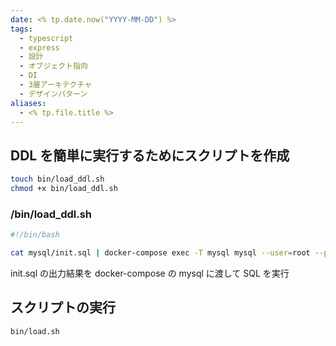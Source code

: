 ```yaml
---
date: <% tp.date.now("YYYY-MM-DD") %>
tags:
  - typescript
  - express
  - 設計
  - オブジェクト指向
  - DI
  - 3層アーキテクチャ
  - デザインパターン
aliases:
  - <% tp.file.title %>
---
```


## DDL を簡単に実行するためにスクリプトを作成

```bash
touch bin/load_ddl.sh
chmod +x bin/load_ddl.sh
```

### /bin/load_ddl.sh

```sh
#!/bin/bash

cat mysql/init.sql | docker-compose exec -T mysql mysql --user=root --password=rootpassword
```

init.sql の出力結果を docker-compose の mysql に渡して SQL を実行

## スクリプトの実行

```bash
bin/load.sh
```
